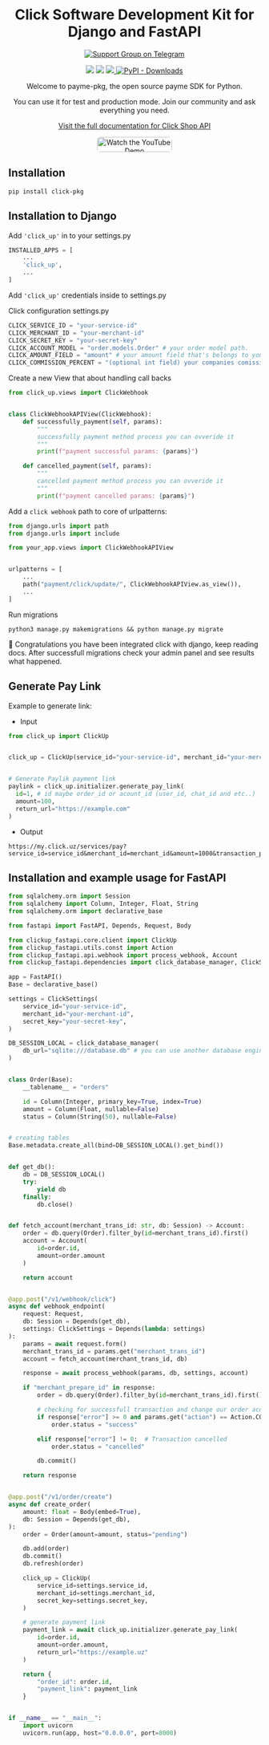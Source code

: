 <h1 align="center">Click Software Development Kit for Django and FastAPI</h1>
<p align="center">
  <a href="https://t.me/+lO97J78xBj45MzBi">
    <img src="https://img.shields.io/badge/Support%20Group-blue?logo=telegram&logoColor=white" alt="Support Group on Telegram"/>
  </a>
</p>

<p align="center">
  <a href="https://docs.pay-tech.uz"><img src="https://img.shields.io/static/v1?message=Documentation&logo=gitbook&logoColor=ffffff&label=%20&labelColor=5c5c5c&color=3F89A1"></a>
  <a href="https://github.com/PayTechUz/click-pkg"><img src="https://img.shields.io/badge/Open_Source-❤️-FDA599?"/></a>
  <a href="https://github.com/PayTechUz/click-pkg/issues">
    <img src="https://img.shields.io/github/issues/PayTechUz/click-pkg" />
  </a>
  <a href="https://pepy.tech/project/click-pkg">
    <img src="https://static.pepy.tech/badge/click-pkg" alt="PyPI - Downloads" />
  </a>
</p>
<p align="center">Welcome to payme-pkg, the open source payme SDK for Python.</p>

<p align="center">You can use it for test and production mode. Join our community and ask everything you need.</p>

<a href="https://docs.pay-tech.uz">
  <p align="center">Visit the full documentation for Click Shop API</p>
</a>

<p align="center">
  <a href="https://youtu.be/beIJGe2ftcw?si=VjQETGnzdyiOafgx" target="_blank">
    <img src="https://img.shields.io/badge/Watch%20Demo-red?logo=youtube&logoColor=white&style=for-the-badge" 
         alt="Watch the YouTube Demo" 
         style="width: 150px; height: 30px; border-radius: 7px;" />
  </a>
</p>


## Installation

```shell
pip install click-pkg
```

## Installation to Django

Add `'click_up'` in to your settings.py

```python
INSTALLED_APPS = [
    ...
    'click_up',
    ...
]
```

Add `'click_up'` credentials inside to settings.py

Click configuration settings.py
```python
CLICK_SERVICE_ID = "your-service-id"
CLICK_MERCHANT_ID = "your-merchant-id"
CLICK_SECRET_KEY = "your-secret-key"
CLICK_ACCOUNT_MODEL = "order.models.Order" # your order model path.
CLICK_AMOUNT_FIELD = "amount" # your amount field that's belongs to your order model
CLICK_COMMISSION_PERCENT = "(optional int field) your companies comission percent if applicable"
```

Create a new View that about handling call backs
```python
from click_up.views import ClickWebhook


class ClickWebhookAPIView(ClickWebhook):
    def successfully_payment(self, params):
        """
        successfully payment method process you can ovveride it
        """
        print(f"payment successful params: {params}")

    def cancelled_payment(self, params):
        """
        cancelled payment method process you can ovveride it
        """
        print(f"payment cancelled params: {params}")
```

Add a `click webhook` path to core of urlpatterns:

```python
from django.urls import path
from django.urls import include

from your_app.views import ClickWebhookAPIView


urlpatterns = [
    ...
    path("payment/click/update/", ClickWebhookAPIView.as_view()),
    ...
]
```

Run migrations
```shell
python3 manage.py makemigrations && python manage.py migrate
```

🎉 Congratulations you have been integrated click with django, keep reading docs. After successfull migrations check your admin panel and see results what happened.


## Generate Pay Link
Example to generate link:

- Input

```python
from click_up import ClickUp


click_up = ClickUp(service_id="your-service-id", merchant_id="your-merchant-id") # alternatively you can use settings variables as well here.


# Generate Paylik payment link
paylink = click_up.initializer.generate_pay_link(
  id=1, # id maybe order_id or acount_id (user_id, chat_id and etc..)
  amount=100,
  return_url="https://example.com"
)
```

- Output
```
https://my.click.uz/services/pay?service_id=service_id&merchant_id=merchant_id&amount=1000&transaction_param=1&return_url=https://example.com
```


## Installation and example usage for FastAPI
```python
from sqlalchemy.orm import Session
from sqlalchemy import Column, Integer, Float, String
from sqlalchemy.orm import declarative_base

from fastapi import FastAPI, Depends, Request, Body

from clickup_fastapi.core.client import ClickUp
from clickup_fastapi.utils.const import Action
from clickup_fastapi.api.webhook import process_webhook, Account
from clickup_fastapi.dependencies import click_database_manager, ClickSettings

app = FastAPI()
Base = declarative_base()

settings = ClickSettings(
    service_id="your-service-id",
    merchant_id="your-merchant-id",
    secret_key="your-secret-key",
)

DB_SESSION_LOCAL = click_database_manager(
    db_url="sqlite:///database.db" # you can use another database engines
)


class Order(Base):
    __tablename__ = "orders"

    id = Column(Integer, primary_key=True, index=True)
    amount = Column(Float, nullable=False)
    status = Column(String(50), nullable=False)


# creating tables
Base.metadata.create_all(bind=DB_SESSION_LOCAL().get_bind())


def get_db():
    db = DB_SESSION_LOCAL()
    try:
        yield db
    finally:
        db.close()


def fetch_account(merchant_trans_id: str, db: Session) -> Account:
    order = db.query(Order).filter_by(id=merchant_trans_id).first()
    account = Account(
        id=order.id,
        amount=order.amount
    )

    return account


@app.post("/v1/webhook/click")
async def webhook_endpoint(
    request: Request,
    db: Session = Depends(get_db),
    settings: ClickSettings = Depends(lambda: settings)
):
    params = await request.form()
    merchant_trans_id = params.get("merchant_trans_id")
    account = fetch_account(merchant_trans_id, db)

    response = await process_webhook(params, db, settings, account)

    if "merchant_prepare_id" in response:
        order = db.query(Order).filter_by(id=merchant_trans_id).first()

        # checking for successfull transaction and change our order account
        if response["error"] >= 0 and params.get("action") == Action.COMPLETE:
            order.status = "success"

        elif response["error"] != 0:  # Transaction cancelled
            order.status = "cancelled"

        db.commit()

    return response


@app.post("/v1/order/create")
async def create_order(
    amount: float = Body(embed=True),
    db: Session = Depends(get_db),
):
    order = Order(amount=amount, status="pending")

    db.add(order)
    db.commit()
    db.refresh(order)

    click_up = ClickUp(
        service_id=settings.service_id,
        merchant_id=settings.merchant_id,
        secret_key=settings.secret_key,
    )

    # generate payment link
    payment_link = await click_up.initializer.generate_pay_link(
        id=order.id,
        amount=order.amount,
        return_url="https://example.uz"
    )

    return {
        "order_id": order.id,
        "payment_link": payment_link
    }


if __name__ == "__main__":
    import uvicorn
    uvicorn.run(app, host="0.0.0.0", port=8000)
```

